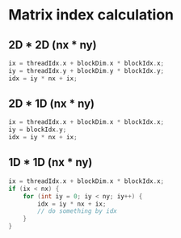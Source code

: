 # Matrix index calculation
## 2D * 2D (nx * ny)
```c
ix = threadIdx.x + blockDim.x * blockIdx.x;
iy = threadIdx.y + blockDim.y * blockIdx.y;
idx = iy * nx + ix;
```
## 2D * 1D (nx * ny)
```c
ix = threadIdx.x + blockDim.x * blockIdx.x;
iy = blockIdx.y;
idx = iy * nx + ix;
```
## 1D * 1D (nx * ny)
```c
ix = threadIdx.x + blockDim.x * blockIdx.x;
if (ix < nx) {
    for (int iy = 0; iy < ny; iy++) {
        idx = iy * nx + ix;
        // do something by idx
    }
}
```